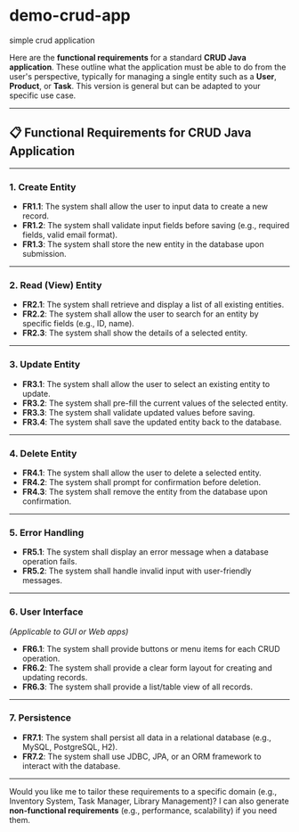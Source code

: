 # demo-crud-app
simple crud application

Here are the **functional requirements** for a standard **CRUD Java application**. These outline what the application must be able to do from the user's perspective, typically for managing a single entity such as a **User**, **Product**, or **Task**. This version is general but can be adapted to your specific use case.

---

## 📋 **Functional Requirements for CRUD Java Application**

---

### 1. **Create Entity**

* **FR1.1**: The system shall allow the user to input data to create a new record.
* **FR1.2**: The system shall validate input fields before saving (e.g., required fields, valid email format).
* **FR1.3**: The system shall store the new entity in the database upon submission.

---

### 2. **Read (View) Entity**

* **FR2.1**: The system shall retrieve and display a list of all existing entities.
* **FR2.2**: The system shall allow the user to search for an entity by specific fields (e.g., ID, name).
* **FR2.3**: The system shall show the details of a selected entity.

---

### 3. **Update Entity**

* **FR3.1**: The system shall allow the user to select an existing entity to update.
* **FR3.2**: The system shall pre-fill the current values of the selected entity.
* **FR3.3**: The system shall validate updated values before saving.
* **FR3.4**: The system shall save the updated entity back to the database.

---

### 4. **Delete Entity**

* **FR4.1**: The system shall allow the user to delete a selected entity.
* **FR4.2**: The system shall prompt for confirmation before deletion.
* **FR4.3**: The system shall remove the entity from the database upon confirmation.

---

### 5. **Error Handling**

* **FR5.1**: The system shall display an error message when a database operation fails.
* **FR5.2**: The system shall handle invalid input with user-friendly messages.

---

### 6. **User Interface**

*(Applicable to GUI or Web apps)*

* **FR6.1**: The system shall provide buttons or menu items for each CRUD operation.
* **FR6.2**: The system shall provide a clear form layout for creating and updating records.
* **FR6.3**: The system shall provide a list/table view of all records.

---

### 7. **Persistence**

* **FR7.1**: The system shall persist all data in a relational database (e.g., MySQL, PostgreSQL, H2).
* **FR7.2**: The system shall use JDBC, JPA, or an ORM framework to interact with the database.

---

Would you like me to tailor these requirements to a specific domain (e.g., Inventory System, Task Manager, Library Management)? I can also generate **non-functional requirements** (e.g., performance, scalability) if you need them.
